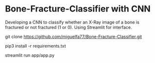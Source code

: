 # Bone-Fracture-Classifier with CNN
Developing a CNN to classify whether an X-Ray image of a bone is fractured or not fractured (1 or 0). Using Streamlit for interface.

git clone https://github.com/miguelfa77/Bone-Fracture-Classifier.git

pip3 install -r requirements.txt

streamlit run app/app.py

